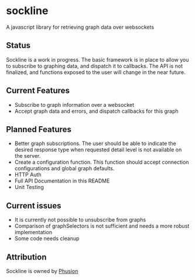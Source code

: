 sockline
========

A javascript library for retrieving graph data over websockets


Status
------

Sockline is a work in progress. The basic framework is in place to allow you to subscribe to graphing data, and dispatch it to callbacks. 
The API is not finalized, and functions exposed to the user will change in the near future.


Current Features
----------------

- Subscribe to graph information over a websocket
- Accept graph data and errors, and dispatch callbacks for this graph


Planned Features
----------------

- Better graph subscriptions. The user should be able to indicate the desired response type when requested detail level is not available on the server.
- Create a configuration function. This function should accept connection configurations and global graph defaults.
- HTTP Auth
- Full API Documentation in this README
- Unit Testing


Current issues
--------------

- It is currently not possible to unsubscribe from graphs
- Comparison of graphSelectors is not sufficient and needs a more robust implementation
- Some code needs cleanup


Attribution
-----------

Sockline is owned by [Phusion](https://github.com/phusion)
